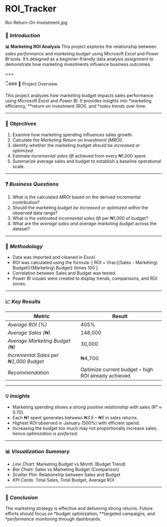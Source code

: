 # ROI_Tracker

Roi-Return-On-Investment.jpg


### 🎯 *Introduction*

**📊 Marketing ROI Analysis** This project explores the relationship between *sales performance* and *marketing budget* using Microsoft *Excel* and *Power BI* tools. It’s designed as a beginner-friendly data analysis assignment to demonstrate how marketing investments influence business outcomes.

===

👇### 🏢 Project Overview

This project analyzes how marketing budget impacts sales performance using Microsoft *Excel* and *Power BI*.
It provides insights into *marketing efficiency, **return on investment (ROI), and **sales trends* over time.

---

### 🎯 *Objectives*

1. Examine how marketing spending influences sales growth.
2. Calculate the *Marketing Return on Investment (MROI)*.
3. Identify whether the marketing budget should be *increased or optimized*.
4. Estimate *incremental sales lift* achieved from every ₦1,000 spent.
5. Summarize average sales and budget to establish a baseline operational scale.

---

### ❓ *Business Questions*

1. What is the calculated *MROI* based on the derived incremental contribution?
2. Should the marketing *budget be increased or optimized* within the observed data range?
3. What is the *estimated incremental sales lift* per ₦1,000 of budget?
4. What are the *average sales and average marketing budget* across the dataset?

---

### 🧮 *Methodology*

* Data was imported and cleaned in *Excel*.
* *ROI* was calculated using the formula:
  [
  ROI = \frac{(Sales - Marketing\ Budget)}{Marketing\ Budget} \times 100
  ]
* Correlation between Sales and Budget was tested.
* Power BI visuals were created to display trends, comparisons, and ROI zones.

---

### 📈 *Key Results*

| Metric                                  | Result                                              |
| --------------------------------------- | --------------------------------------------------- |
| *Average ROI (%)*                     | 405%                                                |
| *Average Sales (₦)*                   | 148,000                                             |
| *Average Marketing Budget (₦)*        | 30,000                                              |
| *Incremental Sales per ₦1,000 Budget* | ₦4,700                                              |
| *Recommendation*                      | Optimize current budget – high ROI already achieved |

---

### 💡 *Insights*

* Marketing spending shows a *strong positive relationship* with sales (R² ≈ 0.70).
* Each ₦1 spent generates between *₦3.5 – ₦5* in sales returns.
* Highest ROI observed in January (500%) with efficient spend.
* Increasing the budget too much may not proportionally increase sales; hence *optimization is preferred*.

---

### 📊 *Visualization Summary*

* *Line Chart:* Marketing Budget vs Month (Budget Trend)
* *Bar Chart:* Sales vs Marketing Budget (Comparison)
* *Scatter Plot:* Relationship between Sales and Budget
* *KPI Cards:* Total Sales, Total Budget, Average ROI

---

### 🧾 *Conclusion*

The marketing strategy is effective and delivering strong returns.
Future efforts should focus on *budget optimization, **targeted campaigns, and **performance monitoring* through dashboards.

